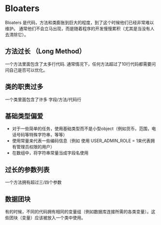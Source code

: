 # Bloaters

Bloaters 是代码，方法和类膨胀到巨大的程度，到了这个时候他们已经非常难以维护。
通常他们不会立马出现，而是随着程序的开发慢慢累积（尤其是当没有人去清除它）。 

## 方法过长 （Long Method）
一个方法里面包含了太多行代码. 通常情况下，任何方法超过了10行代码都需要问问自己是否可以优化。

## 类的职责过多
一个类里面包含了许多 字段/方法/代码行

## 基础类型偏爱
* 对于一些简单的任务，使用基础类型而不是小型object（例如货币，范围，电话号码等特殊字符串，等等）
* 使用常量来代表一些编码信息（例如 使用 USER_ADMIN_ROLE = 1来代表拥有管理员权限的用户）
* 在数组中，将字符串常量当成字段名使用

## 过长的参数列表
一个方法拥有超过三/四个参数

## 数据团块
有的时候，不同的代码拥有相同的变量组（例如数据库连接所需的各类变量）。这些团块（变量）应该被放入一个类中使用。